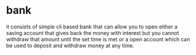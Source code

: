 # bank
it consists of simple cli based bank that can allow you to open either a saving account that gives back the money with interest but you cannot withdraw that amount until the set time is met or a open account which can be used to deposit and withdraw money at any time.

